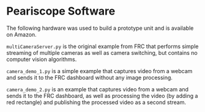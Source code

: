 # Peariscope Software

The following hardware was used to build a prototype unit and is available on Amazon.  

`multiCameraServer.py` is the original example from FRC that performs simple streaming of multiple cameras as well as camera switching, but contains no computer vision algorithms.

`camera_demo_1.py` is a simple example that captures video from a webcam and sends it to the FRC dashboard without any image processing.

`camera_demo_2.py` is an example that captures video from a webcam and sends it to the FRC dashboard, as well as processing the video (by adding a red rectangle) and publishing the processed video as a second stream.
